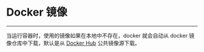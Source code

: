 # Docker 镜像

---

当运行容器时，使用的镜像如果在本地中不存在，docker 就会自动从 docker 镜像仓库中下载，默认是从 [Docker Hub](https://hub.docker.com/) 公共镜像源下载。